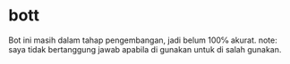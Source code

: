 # bott
Bot ini masih dalam tahap pengembangan, jadi belum 100℅ akurat.  note: saya tidak bertanggung jawab apabila di gunakan untuk di salah gunakan. 

